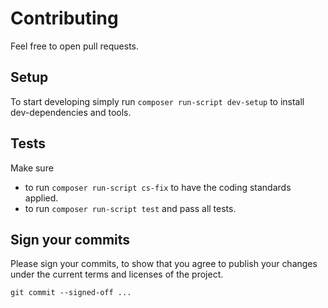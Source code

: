 # Contributing

Feel free to open pull requests.

## Setup

To start developing simply run `composer run-script dev-setup` to install dev-dependencies and tools.

## Tests

Make sure

* to run `composer run-script cs-fix` to have the coding standards applied.
* to run `composer run-script test` and pass all tests.

## Sign your commits

Please sign your commits, 
to show that you agree to publish your changes under the current terms and licenses of the project.

```shell
git commit --signed-off ...
```
